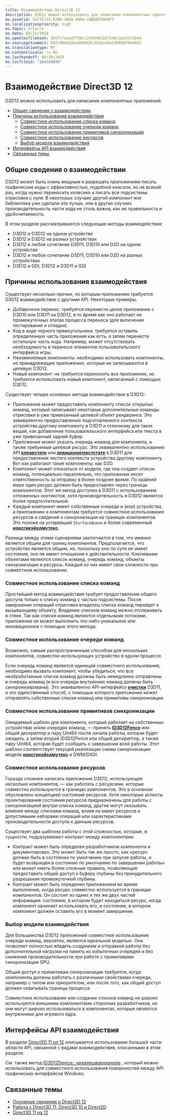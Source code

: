 ```yaml
---
title: Взаимодействие Direct3D 12
description: D3D12 можно использовать для написания компонентных приложений.
ms.assetid: 51F7E715-82B6-48D8-A06A-CBBEDF6968F5
ms.localizationpriority: high
ms.topic: article
ms.date: 05/31/2018
ms.openlocfilehash: 3b5fcfe2adf756c12f034031675d0c3ac5571b44
ms.sourcegitcommit: 592c9bbd22ba69802dc353bcb5eb30699f9e9403
ms.translationtype: MT
ms.contentlocale: ru-RU
ms.lasthandoff: 08/20/2020
ms.locfileid: "104549036"
---
```

# <a name="direct3d-12-interop"></a>Взаимодействие Direct3D 12

D3D12 можно использовать для написания компонентных приложений.

-   [Общие сведения о взаимодействии](#interop-overview)
-   [Причины использования взаимодействия](#reasons-for-using-interop)
    -   [Совместное использование списка команд](#sharing-a-command-list)
    -   [Совместное использование очереди команд](#sharing-a-command-queue)
    -   [Совместное использование примитивов синхронизации](#sharing-sync-primitives)
    -   [Совместное использование ресурсов](#sharing-resources)
    -   [Выбор модели взаимодействия](#choosing-an-interop-model)
-   [Интерфейсы API взаимодействия](#interop-apis)
-   [Связанные темы](#related-topics)

## <a name="interop-overview"></a>Общие сведения о взаимодействии

D3D12 может быть очень мощным и разрешать приложениям писать графические коды с эффективностью, подобной консоли, но не всякий раз, когда нужно переносить колесико и писать все подсистемы отрисовки с нуля. В некоторых случаях другой компонент или библиотека уже сделали это лучше, или в других случаях производительность части кода не столь важна, как ее правильность и удобочитаемость.

В этом разделе рассматриваются следующие методы взаимодействия:

-   D3D12 и D3D12 на одном устройстве
-   D3D12 и D3D12 на разных устройствах
-   D3D12 и любое сочетание D3D11, D3D10 или D2D на одном устройстве
-   D3D12 и любое сочетание D3D11, D3D10 или D2D на разных устройствах
-   D3D12 и GDI, D3D12 и D3D11 и GDI

## <a name="reasons-for-using-interop"></a>Причины использования взаимодействия

Существует несколько причин, по которым приложению требуется D3D12 взаимодействие с другими API. Некоторые примеры.

-   Добавочное перенос: требуется перенести целое приложение с D3D10 или D3D11 на D3D12, в то время как оно работает на промежуточных этапах процесса переноса (для включения тестирования и отладки).
-   Код в виде черного прямоугольника: требуется оставить определенную часть приложения как есть, а затем перенести остальную часть кода. Например, может отсутствовать необходимость в переносе элементов пользовательского интерфейса игры.
-   Неизменяемые компоненты. необходимо использовать компоненты, не принадлежащие приложению, которые не записываются в целевую D3D12.
-   Новый компонент: не требуется переносить все приложение, но требуется использовать новый компонент, написанный с помощью D3D12.

Существует четыре основных метода взаимодействия в D3D12:

-   Приложение может предоставить компоненту список открытых команд, который записывает некоторые дополнительные команды отрисовки в уже привязанный целевой объект рендеринга. Это эквивалентно предоставлению подготовленного контекста устройства другому компоненту в D3D11 и отличному для таких вещей, как добавление пользовательского интерфейса или текста в уже привязанный задний буфер.
-   Приложение может указать очередь команд для компонента, а также требуемый целевой ресурс. Это эквивалентно использованию API [**клеарстате**](/windows/desktop/api/d3d11/nf-d3d11-id3d11devicecontext-clearstate) или [**девицеконтекстстате**](/windows/desktop/api/d3d11_1/nn-d3d11_1-id3ddevicecontextstate) в D3D11 для предоставления чистого контекста устройства другому компоненту. Вот как работают такие компоненты, как D2D.
-   Компонент может отказаться от модели, где она создает список команд, потенциально параллельно, что приложение несет ответственность за отправку в более позднее время. По крайней мере один ресурс должен быть предоставлен через границы компонентов. Этот же метод доступен в D3D11 с использованием отложенных контекстов, хотя производительность в D3D12 является более предпочтительной.
-   Каждый компонент имеет собственные очереди и (или) устройства, а приложению и компонентам требуется совместное использование ресурсов и сведений о синхронизации на границах компонентов. Это похоже на устаревший `ISurfaceQueue` и более современный [**идксгикэйедмутекс**](/windows/desktop/api/dxgi/nn-dxgi-idxgikeyedmutex).

Разница между этими сценариями заключается в том, что именно является общим для границ компонентов. Предполагается, что устройство является общим, но, поскольку оно по сути не имеет состояния, оно не имеет отношения к действительности. Ключевыми объектами являются список команд, очередь команд, объекты синхронизации и ресурсы. Каждый из них имеет свои сложности при совместном использовании.

### <a name="sharing-a-command-list"></a>Совместное использование списка команд

Простейший метод взаимодействия требует предоставления общего доступа только к списку команд с частью подсистемы. После завершения операций отрисовки владелец списка команд перейдет к вызывающему объекту. Владение списком команд можно отслеживать в стеке. Так как списки команд являются отдельными потоками, приложение не может выполнить что-либо уникальное или инновационное с помощью этого метода.

### <a name="sharing-a-command-queue"></a>Совместное использование очереди команд

Возможно, самым распространенным способом для нескольких компонентов, совместно использующих устройство в одном процессе.

Если очередь команд является единицей совместного использования, необходимо вызвать компонент, чтобы убедиться, что все необработанные списки команд должны быть немедленно отправлены в очередь команд (и все очереди внутренних команд должны быть синхронизированы). Это эквивалентно API-интерфейсу [**очистки**](/windows/desktop/api/d3d11/nf-d3d11-id3d11devicecontext-flush) D3D11, и это единственный способ, с помощью которого приложение может отправлять собственные списки команд или примитивы синхронизации.

### <a name="sharing-sync-primitives"></a>Совместное использование примитивов синхронизации

Ожидаемый шаблон для компонента, который работает на собственных устройствах и/или очередях команд, — принять [**ID3D12Fence**](/windows/desktop/api/d3d12/nn-d3d12-id3d12fence) или общий дескриптор и пару UInt64 после начала работы, которая будет ожидать, а затем второй ID3D12Fence или общий дескриптор, а также пару UInt64, которая будет сообщать о завершении всей работы. Этот шаблон соответствует текущей реализации схемы синхронизации модели [**идксгикэйедмутекс**](/windows/desktop/api/dxgi/nn-dxgi-idxgikeyedmutex) и DWM/DXGI.

### <a name="sharing-resources"></a>Совместное использование ресурсов

Гораздо сложнее написать приложение D3D12, использующее несколько компонентов, — как работать с ресурсами, которые совместно используются в границах компонентов. Это в основном обусловлено концепцией состояний ресурсов. Хотя некоторые аспекты проектирования состояния ресурсов предназначены для работы с синхронизацией внутри списка команд, другие могут оказывать влияние между списками команд, влияя на макет ресурсов и допустимыми наборами операций или характеристиками производительности доступа к данным ресурсов.

Существует два шаблона работы с этой сложностью, которые, в сущности, подразумевают контракт между компонентами.

-   Контракт может быть определен разработчиком компонента и документирован. Это может быть так же просто, как «ресурс должен быть в состоянии по умолчанию при запуске работы, и будет возвращен в состояние по умолчанию по завершении работы» или может иметь более сложные правила, позволяющие предоставить общий доступ к буферу глубины без принудительного разрешения промежуточной глубины.
-   Контракт может быть определен приложением во время выполнения, когда ресурс совместно используется в границах компонентов. Он состоит из одних и тех же двух частей информации: состояние, в котором будет находиться ресурс, когда компонент начинает использовать его, и состояние, в котором компонент должен оставить его в момент завершения.

### <a name="choosing-an-interop-model"></a>Выбор модели взаимодействия

Для большинства D3D12 приложений совместное использование очереди команд, вероятно, является идеальной моделью. Она позволяет полностью владеть созданием и отправкой работы без дополнительной нагрузки на память из избыточных очередей и без снижения производительности при работе с примитивами синхронизации GPU.

Общий доступ к примитивам синхронизации требуется, когда компоненты должны работать с различными свойствами очереди, например с типом или приоритетом, или после того, как общий доступ должен охватывать границы процесса.

Совместное использование или создание списков команд не широко используется внешними компонентами сторонних разработчиков, но они могут широко использоваться в компонентах, которые являются внутренними для игрового ядра.

## <a name="interop-apis"></a>Интерфейсы API взаимодействия

В разделе [Direct3D 11 on 12](./direct3d-11-on-12.md) описывается использование большей части области API, связанной с видами взаимодействия, описанными в этом разделе.

См. также метод [ID3D12Device:: креатешаредхандле](/windows/win32/api/d3d12/nf-d3d12-id3d12device-createsharedhandle) , который можно использовать для совместного использования поверхностей между API графических интерфейсов Windows.

## <a name="related-topics"></a>Связанные темы

* [Основные сведения о Direct3D 12](directx-12-getting-started.md)
* [Работа с Direct3D 11, Direct3D 10 и Direct2D](direct3d-12-interop.md)
* [Direct3D 11 на 12](./direct3d-11-on-12.md)